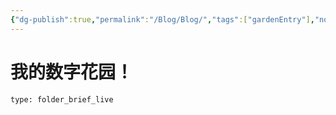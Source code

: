 ```yaml
---
{"dg-publish":true,"permalink":"/Blog/Blog/","tags":["gardenEntry"],"noteIcon":""}
---
```


# 我的数字花园！


 
```ccard
type: folder_brief_live
```
 

